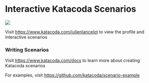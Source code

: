 # Interactive Katacoda Scenarios

[![](http://shields.katacoda.com/katacoda/julienlancelot/count.svg)](https://www.katacoda.com/julienlancelot "Get your profile on Katacoda.com")

Visit https://www.katacoda.com/julienlancelot to view the profile and interactive scenarios

### Writing Scenarios
Visit https://www.katacoda.com/docs to learn more about creating Katacoda scenarios

For examples, visit https://github.com/katacoda/scenario-example
